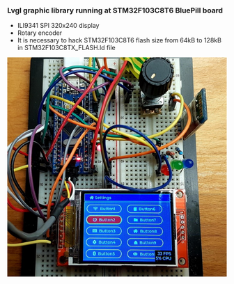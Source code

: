 ### Lvgl graphic library running at STM32F103C8T6 BluePill board

- ILI9341 SPI 320x240 display 
- Rotary encoder
- It is necessary to hack STM32F103C8T6 flash size from 64kB to 128kB in STM32F103C8TX_FLASH.ld file 

![LVGL at BluePill](https://github.com/JiriKlokocka/STM32F103C8T6_CubeMX_ILI9341_LVGL/blob/main/20201126_023626.jpg?raw=true)


